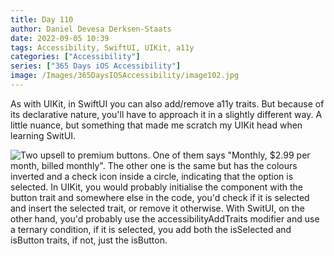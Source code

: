 ```yaml
---
title: Day 110
author: Daniel Devesa Derksen-Staats
date: 2022-09-05 10:39
tags: Accessibility, SwiftUI, UIKit, a11y
categories: ["Accessibility"]
series: ["365 Days iOS Accessibility"]
image: /Images/365DaysIOSAccessibility/image102.jpg
---
```


As with UIKit, in SwiftUI you can also add/remove a11y traits. But because of its declarative nature, you'll have to approach it in a slightly different way. A little nuance, but something that made me scratch my UIKit head when learning SwitUI.

![Two upsell  to premium buttons. One of them says "Monthly, $2.99 per month, billed monthly". The other one is the same but has the colours inverted and a check icon inside a circle, indicating that the option is selected. In UIKit, you would probably initialise the component with the button trait and somewhere else in the code, you'd check if it is selected and insert the selected trait, or remove it otherwise. With SwitUI, on the other hand, you'd probably use the accessibilityAddTraits modifier and use a ternary condition, if it is selected, you add both the isSelected and isButton traits, if not, just the isButton.](/Images/365DaysIOSAccessibility/image102.jpg)